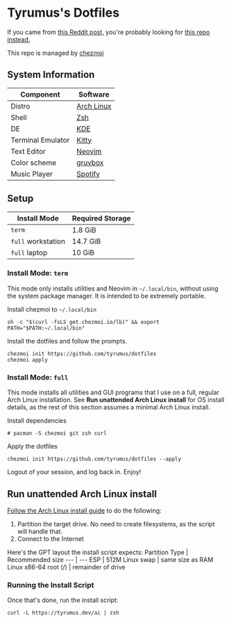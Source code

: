 # Tyrumus's Dotfiles

If you came from [this Reddit post,](https://www.reddit.com/r/unixporn/comments/6drt6c/awesomewm_noobs_paradise/) you're probably looking for [this repo instead.](https://github.com/tyrumus/dotfiles-old)

This repo is managed by [chezmoi](https://www.chezmoi.io/)

## System Information

Component | Software
--- | ---
Distro | [Arch Linux](https://archlinux.org/)
Shell | [Zsh](https://wiki.archlinux.org/title/Zsh)
DE | [KDE](https://wiki.archlinux.org/title/KDE)
Terminal Emulator | [Kitty](https://wiki.archlinux.org/title/Kitty)
Text Editor | [Neovim](https://wiki.archlinux.org/title/Neovim)
Color scheme | [gruvbox](https://github.com/morhetz/gruvbox)
Music Player | [Spotify](https://wiki.archlinux.org/title/Spotify)

## Setup

Install Mode | Required Storage
--- | ---
`term` | 1.8 GiB
`full` workstation | 14.7 GiB
`full` laptop | 10 GiB

### Install Mode: `term`

This mode only installs utilities and Neovim in `~/.local/bin`, without using the system package manager.
It is intended to be extremely portable.

Install chezmoi to `~/.local/bin`
```
sh -c "$(curl -fsLS get.chezmoi.io/lb)" && export PATH="$PATH:~/.local/bin"
```

Install the dotfiles and follow the prompts.
```
chezmoi init https://github.com/tyrumus/dotfiles
chezmoi apply
```

### Install Mode: `full`

This mode installs all utilities and GUI programs that I use on a full, regular Arch Linux installation.
See **Run unattended Arch Linux install** for OS install details, as the rest of this section assumes a minimal Arch Linux install.

Install dependencies
```
# pacman -S chezmoi git zsh curl
```

Apply the dotfiles
```
chezmoi init https://github.com/tyrumus/dotfiles --apply
```

Logout of your session, and log back in. Enjoy!

## Run unattended Arch Linux install

[Follow the Arch Linux install guide](https://wiki.archlinux.org/title/Installation_guide) to do the following:
1) Partition the target drive. No need to create filesystems, as the script will handle that.
2) Connect to the Internet

Here's the GPT layout the install script expects:
Partition Type | Recommended size
--- | ---
ESP | 512M
Linux swap | same size as RAM
Linux x86-64 root (/) | remainder of drive

### Running the Install Script

Once that's done, run the install script:
```
curl -L https://tyrumus.dev/ai | zsh
```
